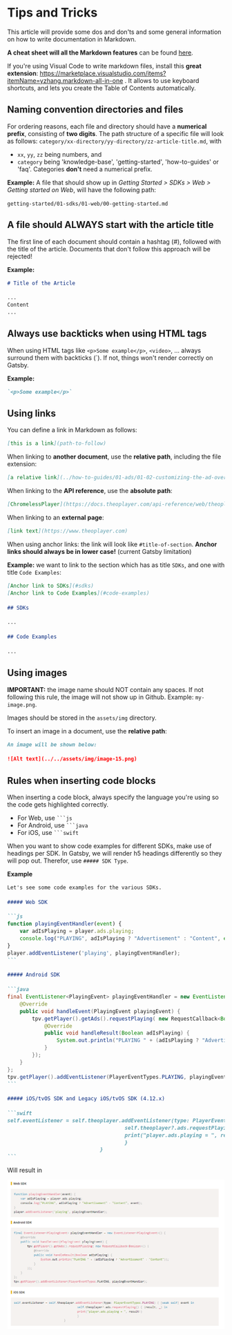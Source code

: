 # Tips and Tricks

This article will provide some dos and don'ts and some general information on how to write documentation in Markdown.

**A cheat sheet will all the Markdown features** can be found [here](https://github.com/adam-p/markdown-here/wiki/Markdown-Cheatsheet).

If you're using Visual Code to write markdown files, install this **great extension**: https://marketplace.visualstudio.com/items?itemName=yzhang.markdown-all-in-one . It allows to use keyboard shortcuts, and lets you create the Table of Contents automatically.

## Naming convention directories and files

For ordering reasons, each file and directory should have a **numerical prefix**, consisting of **two digits**. The path structure of a specific file will look as follows: `category/xx-directory/yy-directory/zz-article-title.md`, with

- `xx`, `yy`, `zz` being numbers, and
- `category` being 'knowledge-base', 'getting-started', 'how-to-guides' or 'faq'. Categories **don't** need a numerical prefix.

**Example:** A file that should show up in _Getting Started > SDKs > Web > Getting started on Web_, will have the following path:

`getting-started/01-sdks/01-web/00-getting-started.md`

## A file should ALWAYS start with the article title

The first line of each document should contain a hashtag (#), followed with the title of the article. Documents that don't follow this approach will be rejected!

**Example:**

```markdown
# Title of the Article

...
Content
...
```

## Always use backticks when using HTML tags

When using HTML tags like `<p>Some example</p>`, `<video>`, ... always surround them with backticks (`). If not, things won't render correctly on Gatsby.

**Example:**

```markdown
`<p>Some example</p>`
```

## Using links

You can define a link in Markdown as follows:

```markdown
[this is a link](path-to-follow)
```

When linking to **another document**, use the **relative path**, including the file extension:

```markdown
[a relative link](../how-to-guides/01-ads/01-02-customizing-the-ad-overlay-text.md)
```

When linking to the **API reference**, use the **absolute path**:

```markdown
[ChromelessPlayer](https://docs.theoplayer.com/api-reference/web/theoplayer.chromelessplayer.md)
```

When linking to an **external page**:

```markdown
[link text](https://www.theoplayer.com)
```

When using anchor links: the link will look like `#title-of-section`. **Anchor links should always be in lower case!** (current Gatsby limitation)

**Example:** we want to link to the section which has as title `SDKs`, and one with title `Code Examples`:

```markdown
[Anchor link to SDKs](#sdks)
[Anchor link to Code Examples](#code-examples)

## SDKs

...

## Code Examples

...
```

## Using images

**IMPORTANT:** the image name should NOT contain any spaces. If not following this rule, the image will not show up in Github. Example: `my-image.png`.

Images should be stored in the `assets/img` directory.

To insert an image in a document, use the **relative path**:

```markdown
An image will be shown below:

![Alt text](../../assets/img/image-15.png)
```

## Rules when inserting code blocks

When inserting a code block, always specify the language you're using so the code gets highlighted correctly.

- For Web, use <code>```js</code>
- For Android, use <code>```java</code>
- For iOS, use <code>```swift</code>

When you want to show code examples for different SDKs, make use of headings per SDK. In Gatsby, we will render h5 headings differently so they will pop out. Therefor, use `##### SDK Type`.

**Example**

````markdown
Let's see some code examples for the various SDKs.

##### Web SDK

```js
function playingEventHandler(event) {
    var adIsPlaying = player.ads.playing;
    console.log("PLAYING", adIsPlaying ? "Advertisement" : "Content", event);
}
player.addEventListener('playing', playingEventHandler);
```

##### Android SDK

```java
final EventListener<PlayingEvent> playingEventHandler = new EventListener<PlayingEvent>() {
    @Override
    public void handleEvent(PlayingEvent playingEvent) {
        tpv.getPlayer().getAds().requestPlaying( new RequestCallback<Boolean>() {
            @Override
            public void handleResult(Boolean adIsPlaying) {
                System.out.println("PLAYING " + (adIsPlaying ? "Advertisement" : "Content"));
            }
        });
    }
};
tpv.getPlayer().addEventListener(PlayerEventTypes.PLAYING, playingEventHandler);
```

##### iOS/tvOS SDK and Legacy iOS/tvOS SDK (4.12.x)

```swift
self.eventListener = self.theoplayer.addEventListener(type: PlayerEventTypes.PLAYING) { [weak self] event in
                                      self.theoplayer?.ads.requestPlaying() { (result, _) in
                                      print("player.ads.playing = ", result!)
                                      }
                              }
```
````

Will result in

![](assets/example-code-render.png)
